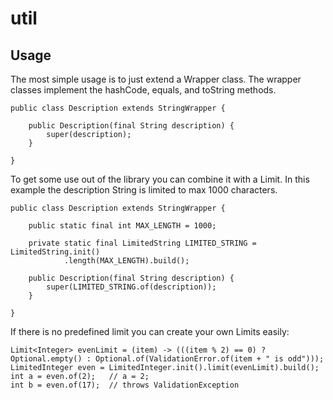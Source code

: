 # util

## Usage

The most simple usage is to just extend a Wrapper class. The wrapper classes implement 
the hashCode, equals, and toString methods.

    public class Description extends StringWrapper {
    
        public Description(final String description) {
            super(description);
        }
    
    }

To get some use out of the library you can combine it with a Limit. In this example the description String 
is limited to max 1000 characters. 

    public class Description extends StringWrapper {
    
        public static final int MAX_LENGTH = 1000;
    
        private static final LimitedString LIMITED_STRING = LimitedString.init()
                .length(MAX_LENGTH).build();
    
        public Description(final String description) {
            super(LIMITED_STRING.of(description));
        }
    
    }

If there is no predefined limit you can create your own Limits easily:

    Limit<Integer> evenLimit = (item) -> (((item % 2) == 0) ? Optional.empty() : Optional.of(ValidationError.of(item + " is odd")));
    LimitedInteger even = LimitedInteger.init().limit(evenLimit).build();
    int a = even.of(2);   // a = 2;
    int b = even.of(17);  // throws ValidationException
    